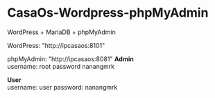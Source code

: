 # CasaOs-Wordpress-phpMyAdmin

WordPress + MariaDB + phpMyAdmin

WordPress: "http://ipcasaos:8101"

phpMyAdmin: "http://ipcasaos:8081"
<strong>Admin</strong><br>
username: root
password nanangmrk

<strong>User</strong><br>
username: user
password: nanangmrk
